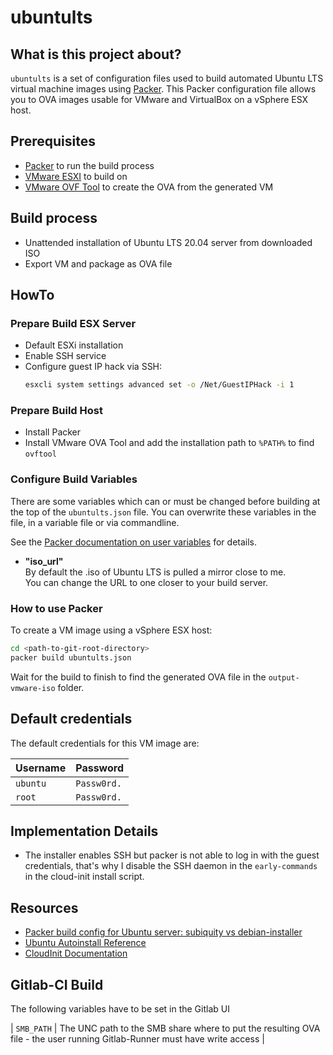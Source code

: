 # ubuntults

## What is this project about?

`ubuntults` is a set of configuration files used to build automated Ubuntu LTS virtual machine
images using [Packer](https://www.packer.io/). This Packer configuration file allows you to OVA
images usable for VMware and VirtualBox on a vSphere ESX host.

## Prerequisites

- [Packer](https://www.packer.io/downloads.html) to run the build process
- [VMware ESXI](https://www.vmware.com/de/products/esxi-and-esx.html) to build on
- [VMware OVF Tool](https://www.vmware.com/support/developer/ovf/) to create the OVA from the
  generated VM

## Build process

- Unattended installation of Ubuntu LTS 20.04 server from downloaded ISO
- Export VM and package as OVA file

## HowTo

### Prepare Build ESX Server

- Default ESXi installation
- Enable SSH service
- Configure guest IP hack via SSH:
  ```sh
  esxcli system settings advanced set -o /Net/GuestIPHack -i 1
  ```

### Prepare Build Host

- Install Packer
- Install VMware OVA Tool and add the installation path to `%PATH%` to find `ovftool`

### Configure Build Variables

There are some variables which can or must be changed before building at the top of the
`ubuntults.json` file. You can overwrite these variables in the file, in a variable file or via
commandline.

See the
[Packer documentation on user variables](https://www.packer.io/docs/templates/user-variables.html)
for details.

- **"iso_url"**\
  By default the .iso of Ubuntu LTS is pulled a mirror close to me.\
  You can change the URL to one closer to your build server.

### How to use Packer

To create a VM image using a vSphere ESX host:

```sh
cd <path-to-git-root-directory>
packer build ubuntults.json
```

Wait for the build to finish to find the generated OVA file in the `output-vmware-iso` folder.

## Default credentials

The default credentials for this VM image are:

| Username | Password    |
| -------- | ----------- |
| `ubuntu` | `Passw0rd.` |
| `root`   | `Passw0rd.` |

## Implementation Details

- The installer enables SSH but packer is not able to log in with the guest credentials, that's why
  I disable the SSH daemon in the `early-commands` in the cloud-init install script.

## Resources

- [Packer build config for Ubuntu server: subiquity vs debian-installer](https://imagineer.in/blog/packer-build-for-ubuntu-20-04/)
- [Ubuntu Autoinstall Reference](https://ubuntu.com/server/docs/install/autoinstall-reference)
- [CloudInit Documentation](https://cloudinit.readthedocs.io/en/latest/topics/datasources/nocloud.html)

## Gitlab-CI Build

The following variables have to be set in the Gitlab UI

| `SMB_PATH` | The UNC path to the SMB share where to put the resulting OVA file - the user running
Gitlab-Runner must have write access |
